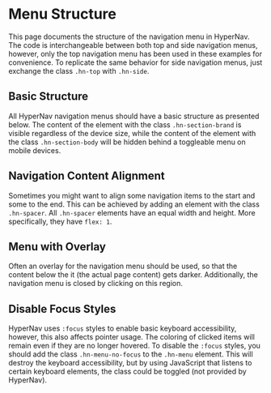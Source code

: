 ﻿# Menu Structure

This page documents the structure of the navigation menu in HyperNav. The 
code is interchangeable between both top and side navigation menus, however,
only the top navigation menu has been used in these examples for convenience.
To replicate the same behavior for side navigation menus, just exchange the
class `.hn-top` with `.hn-side`.

## Basic Structure

All HyperNav navigation menus should have a basic structure as presented
below. The content of the element with the class `.hn-section-brand` is visible
regardless of the device size, while the content of the element with the 
class `.hn-section-body` will be hidden behind a toggleable menu on mobile
devices.

<div class="example only-code" data-src="examples/basic.html"></div>

## Navigation Content Alignment

Sometimes you might want to align some navigation items to the start
and some to the end. This can be achieved by adding an element
with the class `.hn-spacer`. All `.hn-spacer` elements have an equal width
and height. More specifically, they have `flex: 1`.

<div class="example only-code" data-src="examples/alignment.html"></div>

## Menu with Overlay

Often an overlay for the navigation menu should be used, so that the content
below the it (the actual page content) gets darker. Additionally,
the navigation menu is closed by clicking on this region.

<div class="example only-code" data-src="examples/overlay.html"></div>

## Disable Focus Styles

HyperNav uses `:focus` styles to enable basic keyboard accessibility,
however, this also affects pointer usage. The coloring of clicked items 
will remain even if they are no longer hovered. To disable the `:focus` 
styles, you should add the class `.hn-menu-no-focus` to the `.hn-menu` 
element. This will destroy the keyboard accessibility, but by using
JavaScript that listens to certain keyboard elements, the class could
be toggled (not provided by HyperNav).  

<div class="example only-code" data-src="examples/no-focus.html"></div>